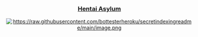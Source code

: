 <div align="center">
<h3><a href="[https://drive.swo.moe](https://file.indileech.workers.dev/0:/image_2022-06-23_20-00-56.png)">Hentai Asylum </h3>
  <img src="" alt="https://raw.githubusercontent.com/bottesterheroku/secretindexingreadme/main/image.png" />
</div>
